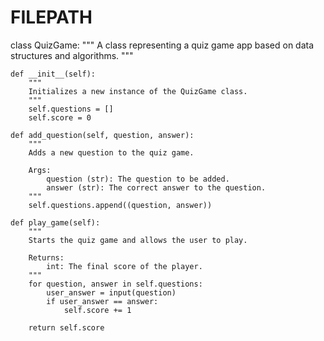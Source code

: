 # FILEPATH

class QuizGame:
"""
A class representing a quiz game app based on data structures and algorithms.
"""

    def __init__(self):
        """
        Initializes a new instance of the QuizGame class.
        """
        self.questions = []
        self.score = 0

    def add_question(self, question, answer):
        """
        Adds a new question to the quiz game.

        Args:
            question (str): The question to be added.
            answer (str): The correct answer to the question.
        """
        self.questions.append((question, answer))

    def play_game(self):
        """
        Starts the quiz game and allows the user to play.

        Returns:
            int: The final score of the player.
        """
        for question, answer in self.questions:
            user_answer = input(question)
            if user_answer == answer:
                self.score += 1

        return self.score
